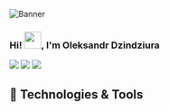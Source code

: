 ![Banner](https://media.giphy.com/media/13HgwGsXF0aiGY/giphy.gif)
### Hi! <img src="https://raw.githubusercontent.com/MartinHeinz/MartinHeinz/master/wave.gif" width="30px">, I'm Oleksandr Dzindziura
[![](https://vistr.dev/badge?repo=yuriylyukov.yuriylyukov&corners=round)](https://github.com/YuriyLyukov/vistr.dev)
[![](https://img.shields.io/badge/-@ssashha-informational?style=flat&logo=instagram&logoColor=#C222AD&color=2bbc8a)](https://www.instagram.com/ssashha/)
[![](https://img.shields.io/badge/-Oleksandr%20Dzindziura-blue?style=flat-round&logo=Linkedin&logoColor=white&link=https://www.linkedin.com/in/ssashha/)](https://www.linkedin.com/in/ssashha/)
## 🔧 Technologies & Tools
